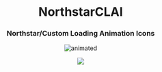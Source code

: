 <h1 align="center">NorthstarCLAI</h1>
<h3 align="center">Northstar/Custom Loading Animation Icons</h3>

<p align="center">
  <img src="https://user-images.githubusercontent.com/37307454/178171897-27c645a0-01a8-498f-bbeb-b8077b50abf6.gif" alt="animated" />
</p>


<p align="center">
  <img src="https://user-images.githubusercontent.com/37307454/178171906-5ab0c0c0-d260-4e2e-afb6-20551812e93a.gif" />
</p>

